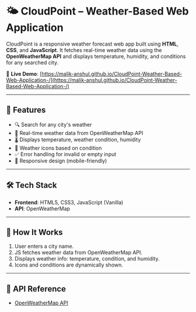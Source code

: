 # 🌤️ CloudPoint – Weather-Based Web Application

CloudPoint is a responsive weather forecast web app built using **HTML**, **CSS**, and **JavaScript**. It fetches real-time weather data using the **OpenWeatherMap API** and displays temperature, humidity, and conditions for any searched city.

🔗 **Live Demo**: [https://malik-anshul.github.io/CloudPoint-Weather-Based-Web-Application-/](https://malik-anshul.github.io/CloudPoint-Weather-Based-Web-Application-/)

---

## 🚀 Features

- 🔍 Search for any city's weather
- 📡 Real-time weather data from OpenWeatherMap API
- 🌡️ Displays temperature, weather condition, humidity
- 🌈 Weather icons based on condition
- ✅ Error handling for invalid or empty input
- 📱 Responsive design (mobile-friendly)

---

## 🛠️ Tech Stack

- **Frontend**: HTML5, CSS3, JavaScript (Vanilla)
- **API**: OpenWeatherMap

---


## 🧠 How It Works

1. User enters a city name.
2. JS fetches weather data from OpenWeatherMap API.
3. Displays weather info: temperature, condition, and humidity.
4. Icons and conditions are dynamically shown.

---

## 📩 API Reference

- [OpenWeatherMap API](https://openweathermap.org/api)




